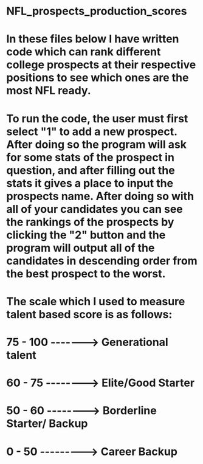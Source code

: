 # NFL_prospects_production_scores


# In these files below I have written code which can rank different college prospects at their respective positions to see which ones are the most NFL ready.

# To run the code, the user must first select "1" to add a new prospect. After doing so the program will ask for some stats of the prospect in question, and after filling out the stats it gives a place to input the prospects name. After doing so with all of your candidates you can see the rankings of the prospects by clicking the "2" button and the program will output all of the candidates in descending order from the best prospect to the worst. 

# The scale which I used to measure talent based score is as follows: 

# 75 - 100 -------> Generational talent
# 60 - 75 --------> Elite/Good Starter
# 50 - 60 --------> Borderline Starter/ Backup 
# 0 - 50 ---------> Career Backup
